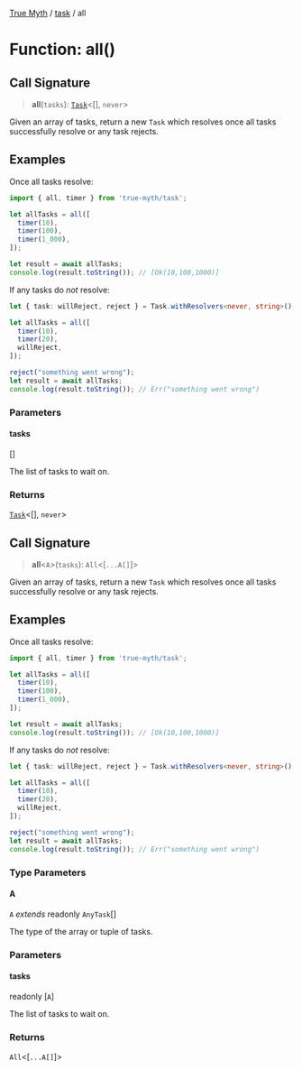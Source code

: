 [True Myth](../../index.md) / [task](../index.md) / all

# Function: all()

## Call Signature

> **all**(`tasks`): [`Task`](../classes/Task.md)\<\[\], `never`\>

Given an array of tasks, return a new `Task` which resolves once all tasks
successfully resolve or any task rejects.

## Examples

Once all tasks resolve:

```ts
import { all, timer } from 'true-myth/task';

let allTasks = all([
  timer(10),
  timer(100),
  timer(1_000),
]);

let result = await allTasks;
console.log(result.toString()); // [Ok(10,100,1000)]
```

If any tasks do *not* resolve:

```ts
let { task: willReject, reject } = Task.withResolvers<never, string>();

let allTasks = all([
  timer(10),
  timer(20),
  willReject,
]);

reject("something went wrong");
let result = await allTasks;
console.log(result.toString()); // Err("something went wrong")
```

### Parameters

#### tasks

\[\]

The list of tasks to wait on.

### Returns

[`Task`](../classes/Task.md)\<\[\], `never`\>

## Call Signature

> **all**\<`A`\>(`tasks`): `All`\<\[`...A[]`\]\>

Given an array of tasks, return a new `Task` which resolves once all tasks
successfully resolve or any task rejects.

## Examples

Once all tasks resolve:

```ts
import { all, timer } from 'true-myth/task';

let allTasks = all([
  timer(10),
  timer(100),
  timer(1_000),
]);

let result = await allTasks;
console.log(result.toString()); // [Ok(10,100,1000)]
```

If any tasks do *not* resolve:

```ts
let { task: willReject, reject } = Task.withResolvers<never, string>();

let allTasks = all([
  timer(10),
  timer(20),
  willReject,
]);

reject("something went wrong");
let result = await allTasks;
console.log(result.toString()); // Err("something went wrong")
```

### Type Parameters

#### A

`A` *extends* readonly `AnyTask`[]

The type of the array or tuple of tasks.

### Parameters

#### tasks

readonly \[`A`\]

The list of tasks to wait on.

### Returns

`All`\<\[`...A[]`\]\>
